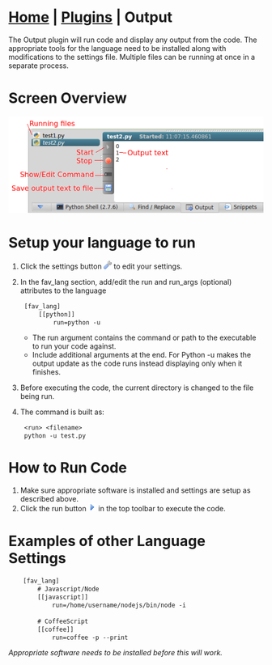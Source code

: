 <link rel="stylesheet" type="text/css" href="doc.css">

# [Home](start.html) | [Plugins](plugins.md) | Output

The Output plugin will run code and display any output from the code. The appropriate tools for the language need to be installed along with modifications to the settings file. Multiple files can be running at once in a separate process.

# Screen Overview
![](img/plugin_output.png)

# Setup your language to run
1. Click the settings button ![](../img/wrench.png) to edit your settings.
2. In the fav_lang section, add/edit the run and run_args (optional) attributes to the language

        [fav_lang]
            [[python]]
                run=python -u

    - The run argument contains the command or path to the executable to run your code against.
    - Include additional arguments at the end. For Python -u makes the output update as the code runs instead displaying only when it finishes.

3. Before executing the code, the current directory is changed to the file being run.
4. The command is built as:

        <run> <filename>
        python -u test.py

# How to Run Code
1. Make sure appropriate software is installed and settings are setup as described above.
2. Click the run button ![](../img/tri_right.png) in the top toolbar to execute the code.

# Examples of other Language Settings

        [fav_lang]
            # Javascript/Node
            [[javascript]] 
                run=/home/username/nodejs/bin/node -i
            
            # CoffeeScript
            [[coffee]] 
                run=coffee -p --print

*Appropriate software needs to be installed before this will work.*